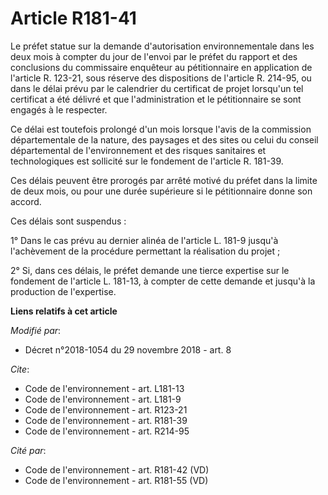 # Article R181-41

Le préfet statue sur la demande d'autorisation environnementale dans les deux mois à compter du jour de l'envoi par le préfet
du rapport et des conclusions du commissaire enquêteur au pétitionnaire en application de l'article R. 123-21, sous réserve
des dispositions de l'article R. 214-95, ou dans le délai prévu par le calendrier du certificat de projet lorsqu'un tel
certificat a été délivré et que l'administration et le pétitionnaire se sont engagés à le respecter.

Ce délai est toutefois prolongé d'un mois lorsque l'avis de la commission départementale de la nature, des paysages et des
sites ou celui du conseil départemental de l'environnement et des risques sanitaires et technologiques est sollicité sur le
fondement de l'article R. 181-39.

Ces délais peuvent être prorogés par arrêté motivé du préfet dans la limite de deux mois, ou pour une durée supérieure si le
pétitionnaire donne son accord.

Ces délais sont suspendus :

1° Dans le cas prévu au dernier alinéa de l'article L. 181-9 jusqu'à l'achèvement de la procédure permettant la réalisation
du projet ;

2° Si, dans ces délais, le préfet demande une tierce expertise sur le fondement de l'article L. 181-13, à compter de cette
demande et jusqu'à la production de l'expertise.

**Liens relatifs à cet article**

_Modifié par_:

  - Décret n°2018-1054 du 29 novembre 2018 - art. 8

_Cite_:

  - Code de l'environnement - art. L181-13
  - Code de l'environnement - art. L181-9
  - Code de l'environnement - art. R123-21
  - Code de l'environnement - art. R181-39
  - Code de l'environnement - art. R214-95

_Cité par_:

  - Code de l'environnement - art. R181-42 (VD)
  - Code de l'environnement - art. R181-55 (VD)
